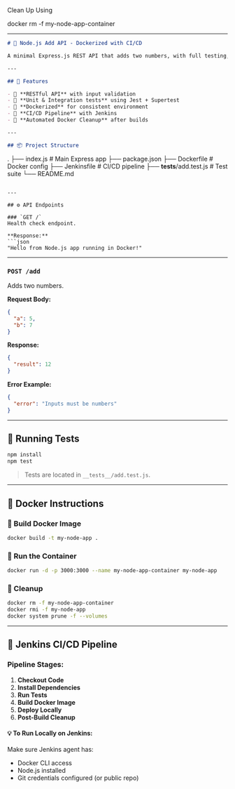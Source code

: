 Clean Up Using

docker rm -f my-node-app-container



---

```markdown
# 🧮 Node.js Add API - Dockerized with CI/CD

A minimal Express.js REST API that adds two numbers, with full testing, Docker containerization, and a Jenkins CI/CD pipeline.

---

## 🚀 Features

- 🧾 **RESTful API** with input validation
- 🧪 **Unit & Integration tests** using Jest + Supertest
- 🐳 **Dockerized** for consistent environment
- 🔁 **CI/CD Pipeline** with Jenkins
- 🧼 **Automated Docker Cleanup** after builds

---

## 📦 Project Structure

```

.
├── index.js               # Main Express app
├── package.json
├── Dockerfile             # Docker config
├── Jenkinsfile            # CI/CD pipeline
├── **tests**/add.test.js  # Test suite
└── README.md

````

---

## ⚙️ API Endpoints

### `GET /`
Health check endpoint.

**Response:**
```json
"Hello from Node.js app running in Docker!"
````

---

### `POST /add`

Adds two numbers.

**Request Body:**

```json
{
  "a": 5,
  "b": 7
}
```

**Response:**

```json
{
  "result": 12
}
```

**Error Example:**

```json
{
  "error": "Inputs must be numbers"
}
```

---

## 🧪 Running Tests

```bash
npm install
npm test
```

> Tests are located in `__tests__/add.test.js`.

---

## 🐳 Docker Instructions

### 🔨 Build Docker Image

```bash
docker build -t my-node-app .
```

### 🚀 Run the Container

```bash
docker run -d -p 3000:3000 --name my-node-app-container my-node-app
```

### 🧼 Cleanup

```bash
docker rm -f my-node-app-container
docker rmi -f my-node-app
docker system prune -f --volumes
```

---

## 🔁 Jenkins CI/CD Pipeline

### Pipeline Stages:

1. **Checkout Code**
2. **Install Dependencies**
3. **Run Tests**
4. **Build Docker Image**
5. **Deploy Locally**
6. **Post-Build Cleanup**

#### 💡 To Run Locally on Jenkins:

Make sure Jenkins agent has:

* Docker CLI access
* Node.js installed
* Git credentials configured (or public repo)

